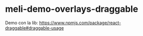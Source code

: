 # meli-demo-overlays-draggable
Demo con la lib: https://www.npmjs.com/package/react-draggable#draggable-usage
